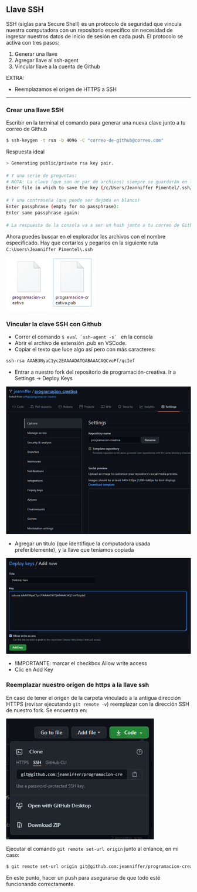 ## Llave SSH
SSH (siglas para Secure Shell) es un protocolo de seguridad que vincula nuestra computadora con un repositorio específico sin necesidad de ingresar nuestros datos de inicio de sesión en cada push.
El protocolo se activa con tres pasos:
1. Generar una llave
2. Agregar llave al ssh-agent
3. Vincular llave a la cuenta de Github

EXTRA:
- Reemplazamos el origen de HTTPS a SSH
---

### Crear una llave SSH
Escribir en la terminal el comando para generar una nueva clave junto a tu correo de Github
```bash
$ ssh-keygen -t rsa -b 4096 -C "correo-de-github@correo.com"
```
Respuesta ideal
```bash
> Generating public/private rsa key pair.

# Y una serie de preguntas:
# NOTA: La clave (que son un par de archivos) siempre se guardarán en la ruta que tengas abierta en la terminal, esta respuesta le dará nombre a los archivos. Yo los nombré programacion-creativa
Enter file in which to save the key (/c/Users/Jeanniffer Pimentel/.ssh/id_rsa): programacion-creativa

# Y una contraseña (que puede ser dejada en blanco)
Enter passphrase (empty for no passphrase):
Enter same passphrase again:

# La respuesta de la consola va a ser un hash junto a tu correo de Github.
```
Ahora puedes buscar en el explorador los archivos con el nombre especificado. Hay que cortarlos y pegarlos  en la siguiente ruta `C:\Users\Jeanniffer Pimentel\.ssh`

![screenshot01](./img/ss-001.PNG)
### Vincular la clave SSH con Github
- Correr el comando ```$ eval `ssh-agent -s` ``` en la consola 
- Abrir el archivo de extensión .pub en VSCode. 
- Copiar el texto que luce algo así pero con más caracteres: 
```bash 
ssh-rsa AAAB3NyaC1yc2EAAAADATQABAAACAQCvoPf/qcIef
```
- Entrar a nuestro fork del repositorio de programación-creativa. Ir a Settings -> Deploy Keys

![screenshot02](./img/ss-002.PNG)

- Agregar un titulo (que identifique la computadora usada preferiblemente), y la llave que teniamos copiada

![screenshot03](./img/ss-003.PNG)
- !IMPORTANTE: marcar el checkbox Allow write access
- Clic en Add Key

### Reemplazar nuestro origen de https a la llave ssh
En caso de tener el origen de la carpeta vinculado a la antigua dirección HTTPS (revisar ejecutando ```git remote -v```) reemplazar con la dirección SSH de nuestro fork. Se encuentra en:

![screenshot04](./img/ss-004.PNG)

Ejecutar el comando `git remote set-url origin` junto al enlance, en mi caso:
```bash
$ git remote set-url origin git@github.com:jeanniffer/programacion-creativa.git
```
En este punto, hacer un push para asegurarse de que todo esté funcionando correctamente.